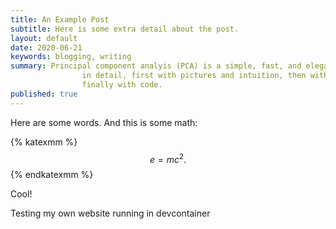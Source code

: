```yaml
---
title: An Example Post
subtitle: Here is some extra detail about the post.
layout: default
date: 2020-06-21
keywords: blogging, writing
summary: Principal component analyis (PCA) is a simple, fast, and elegant linear method for data analysis. I explore PCA
                in detail, first with pictures and intuition, then with linear algebra and detailed derivations, and
                finally with code.
published: true
---
```


Here are some words. And this is some math:

{% katexmm %}
$$
e = mc^2. \tag{1}
$$
{% endkatexmm %}

Cool!

Testing my own website running in devcontainer

